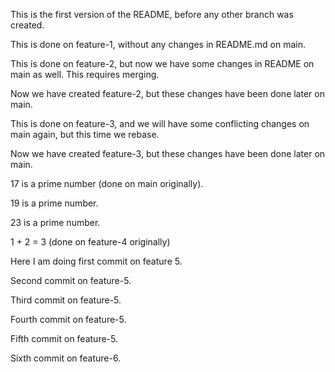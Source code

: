 This is the first version of the README, before any other branch was created.

This is done on feature-1, without any changes in README.md on main.

This is done on feature-2, but now we have some changes in README on main as well. This requires merging.

Now we have created feature-2, but these changes have been done later on main.

This is done on feature-3, and we will have some conflicting changes on main again, but this time we rebase.

Now we have created feature-3, but these changes have been done later on main.

17 is a prime number (done on main originally).

19 is a prime number.

23 is a prime number.

1 + 2 = 3 (done on feature-4 originally)

Here I am doing first commit on feature 5.

Second commit on feature-5.

Third commit on feature-5.

Fourth commit on feature-5.

Fifth commit on feature-5.

Sixth commit on feature-6.